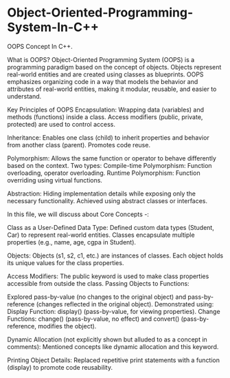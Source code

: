# Object-Oriented-Programming-System-In-C++
OOPS Concept In C++. 

What is OOPS?
Object-Oriented Programming System (OOPS) is a programming paradigm based on the concept of objects. Objects represent real-world entities and are created using classes as blueprints. OOPS emphasizes organizing code in a way that models the behavior and attributes of real-world entities, making it modular, reusable, and easier to understand.

Key Principles of OOPS
Encapsulation:
Wrapping data (variables) and methods (functions) inside a class.
Access modifiers (public, private, protected) are used to control access.

Inheritance:
Enables one class (child) to inherit properties and behavior from another class (parent).
Promotes code reuse.

Polymorphism:
Allows the same function or operator to behave differently based on the context.
Two types:
Compile-time Polymorphism: Function overloading, operator overloading.
Runtime Polymorphism: Function overriding using virtual functions.

Abstraction:
Hiding implementation details while exposing only the necessary functionality.
Achieved using abstract classes or interfaces.


In this file, we will discuss about Core Concepts -: 

Class as a User-Defined Data Type:
Defined custom data types (Student, Car) to represent real-world entities.
Classes encapsulate multiple properties (e.g., name, age, cgpa in Student).

Objects:
Objects (s1, s2, c1, etc.) are instances of classes.
Each object holds its unique values for the class properties.

Access Modifiers:
The public keyword is used to make class properties accessible from outside the class.
Passing Objects to Functions:

Explored pass-by-value (no changes to the original object) and pass-by-reference (changes reflected in the original object).
Demonstrated using:
Display Function: display() (pass-by-value, for viewing properties).
Change Functions: change() (pass-by-value, no effect) and convert() (pass-by-reference, modifies the object).

Dynamic Allocation (not explicitly shown but alluded to as a concept in comments):
Mentioned concepts like dynamic allocation and this keyword.

Printing Object Details:
Replaced repetitive print statements with a function (display) to promote code reusability.
